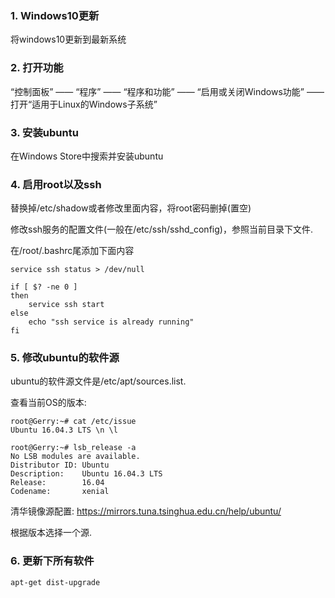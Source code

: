 ### 1. Windows10更新

将windows10更新到最新系统

### 2. 打开功能

“控制面板” —— “程序” —— “程序和功能” —— “启用或关闭Windows功能” —— 打开“适用于Linux的Windows子系统”

### 3. 安装ubuntu

在Windows Store中搜索并安装ubuntu

### 4. 启用root以及ssh

替换掉/etc/shadow或者修改里面内容，将root密码删掉(置空)

修改ssh服务的配置文件(一般在/etc/ssh/sshd_config)，参照当前目录下文件. 

在/root/.bashrc尾添加下面内容

```
service ssh status > /dev/null

if [ $? -ne 0 ]
then
    service ssh start
else
    echo "ssh service is already running"
fi
```

### 5. 修改ubuntu的软件源

ubuntu的软件源文件是/etc/apt/sources.list. 

查看当前OS的版本: 

```
root@Gerry:~# cat /etc/issue
Ubuntu 16.04.3 LTS \n \l

root@Gerry:~# lsb_release -a
No LSB modules are available.
Distributor ID: Ubuntu
Description:    Ubuntu 16.04.3 LTS
Release:        16.04
Codename:       xenial
```

清华镜像源配置: https://mirrors.tuna.tsinghua.edu.cn/help/ubuntu/

根据版本选择一个源. 

### 6. 更新下所有软件

```
apt-get dist-upgrade
```